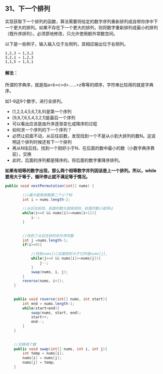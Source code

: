 ## 31、下一个排列

实现获取下一个排列的函数，算法需要将给定的数字序列重新排列成自带你序中下一个更大的排列。如果不存在下一个更大的排列，则将数字重新排列成最小的排列（既升序排列）。必须原地修改，只允许使用额外常数空间。

以下是一些例子，输入输入位于左侧列，其相应输出位于右侧列。

```
1,2,3 → 1,3,2
3,2,1 → 1,2,3
1,1,5 → 1,5,1
```



#### 解法：

所谓的字典序，就是指a>b>c>d>......>z等等的顺序，字符串比较用的就是字典序。

如1-9这9个数字，进行全排列。

- [1,2,3,4,5,6,7,8,9]是第一个序列
- [9,8,7,6,5,4,3,2,1]是最后一个序列
- 可以看出应该是由升序逐渐变化成降序的过程
- 如何求一个序列的下一个序列？
- 必然让前面不动，从后往前数，发现找到一个不是从小到大排列的数N。这说明这个排列时候还有下一个排列
- 再从N往后找，找到一个刚好小于N、在后面的数中最小的数（小数字典序靠前），交换
- 此时，后面的序列都是降序的。将后面的数字重降序排列。



**如果有相等的数字出现，那么两个相等数字并列因该是上一个排列。所以，while要用大于等于，循环停止就不满足等于情况。**



```java
public void nextPermutation(int[] nums) {
        
        //i最大能取倒数第二个小下标
        int i = nums.length-2;
        
        //从后往前找，前面的数大就继续找，前面的数小就停止
        while(i>=0 && nums[i]>=nums[i+1]){
            i--;
        }
        
        
        //找到了从后往前的非升序的数
        int j =nums.length-1;
        if(i>=0){
            
            //找到nums[i]后面刚好大于它的值nums[j],
            while(j>=0 && nums[i]>=nums[j]){
                j--;
            }
            swap(nums, i, j);
        }
        reverse(nums, i+1);
    }
    
    
    public void reverse(int[] nums, int start){
        int end = nums.length-1;
        while(start<end){
            swap(nums, start, end);
            start++;
            end--;
        }
    }
    
    
    //交换两个数
    public void swap(int[] nums, int i, int j){
        int temp = nums[i];
        nums[i] = nums[j];
        nums[j] = temp;
    }
```

